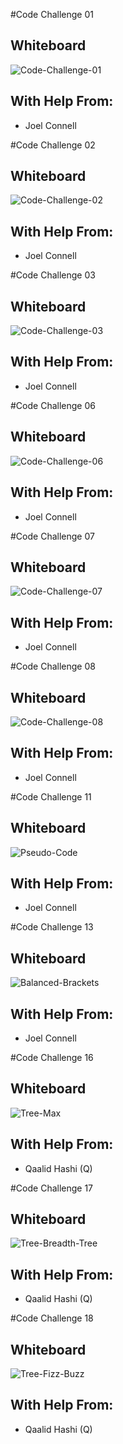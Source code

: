 #Code Challenge 01

## Whiteboard
![Code-Challenge-01](../WhiteBoards/Challenge01.png)

## With Help From:
- Joel Connell

#Code Challenge 02

## Whiteboard
![Code-Challenge-02](../WhiteBoards/Challenge02.png)
## With Help From:
- Joel Connell

#Code Challenge 03

## Whiteboard
![Code-Challenge-03](../WhiteBoards/Challenge03.JPG)

## With Help From:
- Joel Connell

#Code Challenge 06

## Whiteboard
![Code-Challenge-06](../WhiteBoards/Challenge06.png)

## With Help From:
- Joel Connell

#Code Challenge 07

## Whiteboard
![Code-Challenge-07](../WhiteBoards/Challenge07.png)

## With Help From:
- Joel Connell

#Code Challenge 08

## Whiteboard
![Code-Challenge-08](../WhiteBoards/Challenge08.png)

## With Help From:
- Joel Connell

#Code Challenge 11

## Whiteboard
![Pseudo-Code](../WhiteBoards/Challenge11.JPG)

## With Help From:
- Joel Connell

#Code Challenge 13

## Whiteboard
![Balanced-Brackets](../WhiteBoards/Challenge13.JPG)

## With Help From:
- Joel Connell

#Code Challenge 16

## Whiteboard
![Tree-Max](../WhiteBoards/Challenge16.png)

## With Help From:
- Qaalid Hashi (Q)

#Code Challenge 17

## Whiteboard
![Tree-Breadth-Tree](../WhiteBoards/Challenge17.JPG)

## With Help From:
- Qaalid Hashi (Q)

#Code Challenge 18

## Whiteboard
![Tree-Fizz-Buzz](../WhiteBoards/Challenge18.JPG)

## With Help From:
- Qaalid Hashi (Q)

